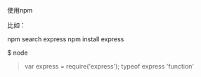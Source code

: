 使用npm 

比如：

npm search express
npm install express


$ node 
> var express = require('express');
> typeof express
'function'


